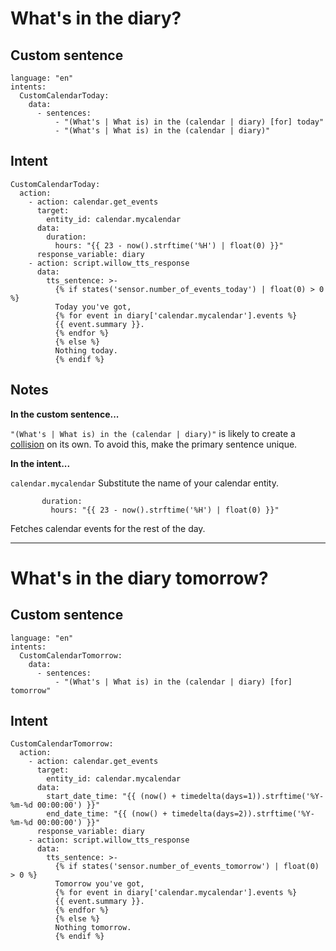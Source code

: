 # What's in the diary?

## Custom sentence
```
language: "en"
intents:
  CustomCalendarToday:
    data:
      - sentences:
          - "(What's | What is) in the (calendar | diary) [for] today"
          - "(What's | What is) in the (calendar | diary)"
```
## Intent
```
CustomCalendarToday:
  action:
    - action: calendar.get_events
      target:
        entity_id: calendar.mycalendar
      data:
        duration:
          hours: "{{ 23 - now().strftime('%H') | float(0) }}"
      response_variable: diary
    - action: script.willow_tts_response
      data:
        tts_sentence: >-
          {% if states('sensor.number_of_events_today') | float(0) > 0 %}
          Today you've got, 
          {% for event in diary['calendar.mycalendar'].events %} 
          {{ event.summary }}.
          {% endfor %}
          {% else %}
          Nothing today.
          {% endif %}
```
## Notes

**In the custom sentence...**

```"(What's | What is) in the (calendar | diary)"``` is likely to create a [collision](https://github.com/jackjourneyman/custom-sentences-and-intents-in-Home-Assistant/tree/main?tab=readme-ov-file#collisions) on its own. To avoid this, make the primary sentence unique.

**In the intent...**

```calendar.mycalendar``` Substitute the name of your calendar entity.

```
       duration:
         hours: "{{ 23 - now().strftime('%H') | float(0) }}"
```
Fetches calendar events for the rest of the day.

------------------------------------

# What's in the diary tomorrow?

## Custom sentence
```
language: "en"
intents:
  CustomCalendarTomorrow:
    data:
      - sentences:
          - "(What's | What is) in the (calendar | diary) [for] tomorrow"
```

## Intent
```
CustomCalendarTomorrow:
  action:
    - action: calendar.get_events
      target:
        entity_id: calendar.mycalendar
      data:
        start_date_time: "{{ (now() + timedelta(days=1)).strftime('%Y-%m-%d 00:00:00') }}"
        end_date_time: "{{ (now() + timedelta(days=2)).strftime('%Y-%m-%d 00:00:00') }}"
      response_variable: diary
    - action: script.willow_tts_response
      data:
        tts_sentence: >-
          {% if states('sensor.number_of_events_tomorrow') | float(0) > 0 %}
          Tomorrow you've got, 
          {% for event in diary['calendar.mycalendar'].events %} 
          {{ event.summary }}.
          {% endfor %}
          {% else %}
          Nothing tomorrow.
          {% endif %}
```





